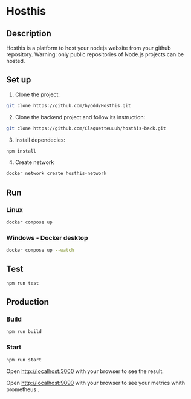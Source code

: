 # Hosthis
## Description
Hosthis is a platform to host your nodejs website from your github repository.
Warning: only public repositories of Node.js projects can be hosted.

## Set up
1) Clone the project:
```bash
git clone https://github.com/byodd/Hosthis.git
```

2) Clone the backend project and follow its instruction:
```bash
git clone https://github.com/Claquetteuuuh/hosthis-back.git
```

3) Install dependecies:
```bash
npm install
```

4) Create network
```bash
docker network create hosthis-network
```

## Run
### Linux
```bash
docker compose up
```
### Windows - Docker desktop
```bash
docker compose up --watch
```

## Test
```bash
npm run test
```

## Production
### Build
```bash
npm run build
```
### Start
```bash
npm run start
```

Open [http://localhost:3000](http://localhost:3000) with your browser to see the result.

Open [http://localhost:9090](http://localhost:9090) with your browser to see your metrics whith prometheus .
